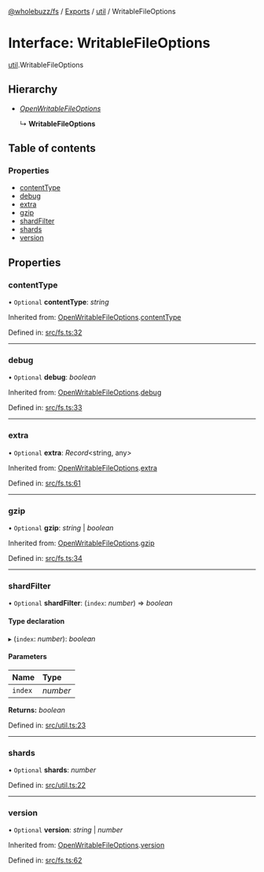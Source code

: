 [@wholebuzz/fs](../README.md) / [Exports](../modules.md) / [util](../modules/util.md) / WritableFileOptions

# Interface: WritableFileOptions

[util](../modules/util.md).WritableFileOptions

## Hierarchy

- [*OpenWritableFileOptions*](fs.openwritablefileoptions.md)

  ↳ **WritableFileOptions**

## Table of contents

### Properties

- [contentType](util.writablefileoptions.md#contenttype)
- [debug](util.writablefileoptions.md#debug)
- [extra](util.writablefileoptions.md#extra)
- [gzip](util.writablefileoptions.md#gzip)
- [shardFilter](util.writablefileoptions.md#shardfilter)
- [shards](util.writablefileoptions.md#shards)
- [version](util.writablefileoptions.md#version)

## Properties

### contentType

• `Optional` **contentType**: *string*

Inherited from: [OpenWritableFileOptions](fs.openwritablefileoptions.md).[contentType](fs.openwritablefileoptions.md#contenttype)

Defined in: [src/fs.ts:32](https://github.com/wholebuzz/fs/blob/master/src/fs.ts#L32)

___

### debug

• `Optional` **debug**: *boolean*

Inherited from: [OpenWritableFileOptions](fs.openwritablefileoptions.md).[debug](fs.openwritablefileoptions.md#debug)

Defined in: [src/fs.ts:33](https://github.com/wholebuzz/fs/blob/master/src/fs.ts#L33)

___

### extra

• `Optional` **extra**: *Record*<string, any\>

Inherited from: [OpenWritableFileOptions](fs.openwritablefileoptions.md).[extra](fs.openwritablefileoptions.md#extra)

Defined in: [src/fs.ts:61](https://github.com/wholebuzz/fs/blob/master/src/fs.ts#L61)

___

### gzip

• `Optional` **gzip**: *string* \| *boolean*

Inherited from: [OpenWritableFileOptions](fs.openwritablefileoptions.md).[gzip](fs.openwritablefileoptions.md#gzip)

Defined in: [src/fs.ts:34](https://github.com/wholebuzz/fs/blob/master/src/fs.ts#L34)

___

### shardFilter

• `Optional` **shardFilter**: (`index`: *number*) => *boolean*

#### Type declaration

▸ (`index`: *number*): *boolean*

#### Parameters

| Name | Type |
| :------ | :------ |
| `index` | *number* |

**Returns:** *boolean*

Defined in: [src/util.ts:23](https://github.com/wholebuzz/fs/blob/master/src/util.ts#L23)

___

### shards

• `Optional` **shards**: *number*

Defined in: [src/util.ts:22](https://github.com/wholebuzz/fs/blob/master/src/util.ts#L22)

___

### version

• `Optional` **version**: *string* \| *number*

Inherited from: [OpenWritableFileOptions](fs.openwritablefileoptions.md).[version](fs.openwritablefileoptions.md#version)

Defined in: [src/fs.ts:62](https://github.com/wholebuzz/fs/blob/master/src/fs.ts#L62)
